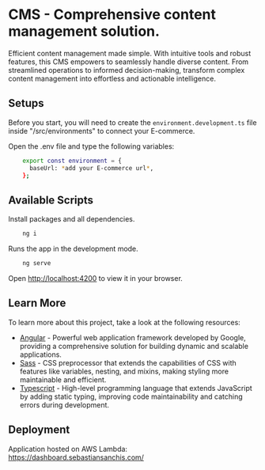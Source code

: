 # CMS - Comprehensive content management solution.

Efficient content management made simple. With intuitive tools and robust features, this CMS empowers to seamlessly handle diverse content. From streamlined operations to informed decision-making, transform complex content management into effortless and actionable intelligence.

## Setups

Before you start, you will need to create the <code>environment.development.ts</code> file inside "/src/environments" to connect your E-commerce.

Open the .env file and type the following variables:

```bash
    export const environment = {
      baseUrl: *add your E-commerce url*,
    };
```

## Available Scripts

Install packages and all dependencies.

```bash
    ng i
```

Runs the app in the development mode.

```bash
    ng serve
```

Open [http://localhost:4200](http://localhost:4200) to view it in your browser.

## Learn More

To learn more about this project, take a look at the following resources:

- [Angular](https://angular.dev/) - Powerful web application framework developed by Google, providing a comprehensive solution for building dynamic and scalable applications.
- [Sass](https://sass-lang.com/) - CSS preprocessor that extends the capabilities of CSS with features like variables, nesting, and mixins, making styling more maintainable and efficient.
- [Typescript](https://www.typescriptlang.org) - High-level programming language that extends JavaScript by adding static typing, improving code maintainability and catching errors during development.

## Deployment

Application hosted on AWS Lambda: https://dashboard.sebastiansanchis.com/
